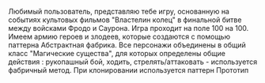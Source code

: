 Любимый пользователь, представляю тебе игру, основанную на событиях культовых фильмов "Властелин колец" в финальной битве между войсками Фродо и Саурона. Игра проходит на поле 100 на 100. Имеем армию героев и злодеев, которые создаются с помощью паттерна Абстрактная фабрика. Все персонажи объединены в общий класс "Магические существа", для которых определены общие действия : рукопашный бой, ходить, стрелять/аттаковать - используется фабричный метод. При клонировании используется паттерн Прототип
